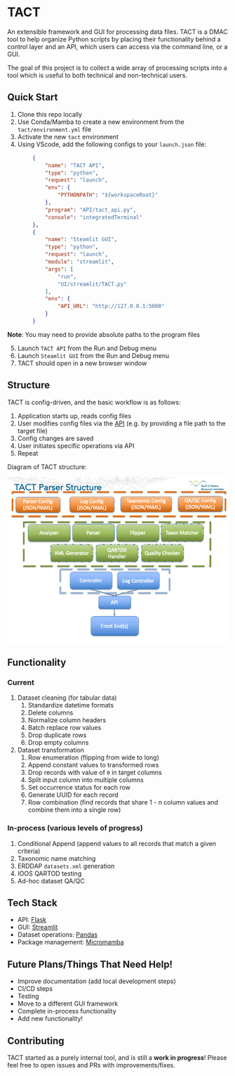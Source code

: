 # TACT
An extensible framework and GUI for processing data files. TACT is a DMAC tool to help organize Python scripts by placing their functionality behind a control layer and an API, which users can access via the command line, or a GUI. 

The goal of this project is to collect a wide array of processing scripts into a tool which is useful to both technical and non-technical users. 

## Quick Start
1. Clone this repo locally
2. Use Conda/Mamba to create a new environment from the `tact/environment.yml` file
3. Activate the new `tact` environment
4. Using VScode, add the following configs to your `launch.json` file: 
```JSON
        {
            "name": "TACT API",
            "type": "python",
            "request": "launch",
            "env": {
                "PYTHONPATH": "${workspaceRoot}"
            },
            "program": "API/tact_api.py",
            "console": "integratedTerminal"
        },
        {
            "name": "Steamlit GUI",
            "type": "python",
            "request": "launch",
            "module": "streamlit",
            "args": [
                "run",
                "UI/streamlit/TACT.py"
            ],
            "env": {
                "API_URL": "http://127.0.0.1:5000"
            }
        }
```
**Note**: You may need to provide absolute paths to the program files

5. Launch `TACT API` from the Run and Debug menu
6. Launch `Steamlit GUI` from the Run and Debug menu
7. TACT should open in a new browser window

## Structure
TACT is config-driven, and the basic workflow is as follows:

1. Application starts up, reads config files
2. User modifies config files via the [API](https://github.com/Dylan-Pugh/TACT/blob/docs/tact/TACT.postman_collection.json) (e.g. by providing a file path to the target file)
3. Config changes are saved
4. User initiates specific operations via API
5. Repeat

Diagram of TACT structure:

![Diagram of TACT structure](tact/tact_structure.png)

## Functionality

### Current   
1. Dataset cleaning (for tabular data)
    1. Standardize datetime formats
    2. Delete columns
    3. Normalize column headers
    4. Batch replace row values
    5. Drop duplicate rows
    6. Drop empty columns
2. Dataset transformation
    1. Row enumeration (flipping from wide to long)
    2. Append constant values to transformed rows
    3. Drop records with value of `0` in target columns
    4. Split input column into multiple columns
    5. Set occurrence status for each row
    6. Generate UUID for each record
    7. Row combination (find records that share 1 - n column values and combine them into a single row)

### In-process (various levels of progress)
1. Conditional Append (append values to all records that match a given criteria)
2. Taxonomic name matching 
3. ERDDAP `datasets.xml` generation
4. IOOS QARTOD testing
5. Ad-hoc dataset QA/QC

## Tech Stack
- API: [Flask](https://flask.palletsprojects.com/en/3.0.x/)
- GUI: [Streamlit](https://docs.streamlit.io/)
- Dataset operations: [Pandas](https://pandas.pydata.org/docs/)
- Package management: [Micromamba](https://mamba.readthedocs.io/en/latest/user_guide/micromamba.html)

## Future Plans/Things That Need Help!
- Improve documentation (add local development steps)
- CI/CD steps
- Testing
- Move to a different GUI framework
- Complete in-process functionality
- Add new functionality! 

## Contributing
TACT started as a purely internal tool, and is still a **work in progress**! Please feel free to open issues and PRs with improvements/fixes.
